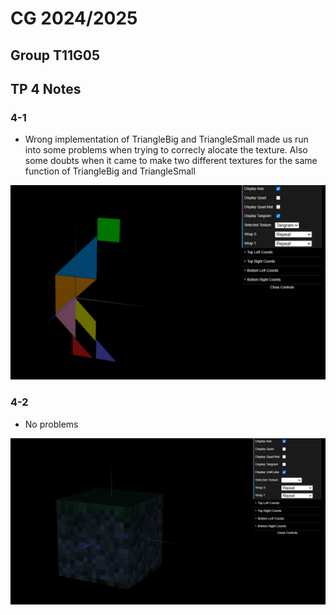 # CG 2024/2025

## Group T11G05

## TP 4 Notes

### 4-1

- Wrong implementation of TriangleBig and TriangleSmall made us run into some problems when trying to correcly alocate the texture. Also some doubts when it came to make two different textures for the same function of TriangleBig and TriangleSmall

![Screenshot 1](screenshots/cg-t11g05-tp4-1.png)

### 4-2

- No problems

![Screenshot 1](screenshots/cg-t11g05-tp4-2.png)
